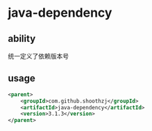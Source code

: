 # java-dependency
## ability
统一定义了依赖版本号
## usage
```xml
<parent>
    <groupId>com.github.shoothzj</groupId>
    <artifactId>java-dependency</artifactId>
    <version>3.1.3</version>
</parent>
```